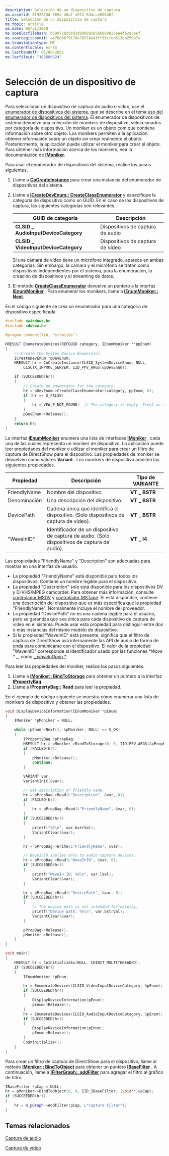 ```yaml
---
description: Selección de un dispositivo de captura
ms.assetid: 8f92873d-569a-48af-a913-6d4cce65640f
title: Selección de un dispositivo de captura
ms.topic: article
ms.date: 05/31/2018
ms.openlocfilehash: b599728c6bd2d98b89285b6008923aa4fb2a3aef
ms.sourcegitcommit: a47bd86f517de76374e4fff33cfeb613eb259a7e
ms.translationtype: MT
ms.contentlocale: es-ES
ms.lasthandoff: 01/06/2021
ms.locfileid: "105686324"
---
```

# <a name="selecting-a-capture-device"></a>Selección de un dispositivo de captura

Para seleccionar un dispositivo de captura de audio o vídeo, use el [enumerador de dispositivos del sistema](system-device-enumerator.md), que se describe en el tema [uso del enumerador de dispositivos del sistema](using-the-system-device-enumerator.md). El enumerador de dispositivos de sistema devuelve una colección de monikers de dispositivo, seleccionados por categoría de dispositivo. Un *moniker* es un objeto com que contiene información sobre otro objeto. Los monikers permiten a la aplicación obtener información sobre un objeto sin crear realmente el objeto. Posteriormente, la aplicación puede utilizar el moniker para crear el objeto. Para obtener más información acerca de los monikers, vea la documentación de [**IMoniker**](/windows/win32/api/objidl/nn-objidl-imoniker).

Para usar el enumerador de dispositivos del sistema, realice los pasos siguientes.

1.  Llame a [**CoCreateInstance**](/windows/win32/api/combaseapi/nf-combaseapi-cocreateinstance) para crear una instancia del enumerador de dispositivos del sistema.
2.  Llame a [**ICreateDevEnum:: CreateClassEnumerator**](/windows/desktop/api/Strmif/nf-strmif-icreatedevenum-createclassenumerator) y especifique la categoría de dispositivo como un GUID. En el caso de los dispositivos de captura, las siguientes categorías son relevantes. 

    | GUID de categoría                       | Descripción           |
    |-------------------------------------|-----------------------|
    | **CLSID \_ AudioInputDeviceCategory** | Dispositivos de captura de audio |
    | **CLSID \_ VideoInputDeviceCategory** | Dispositivos de captura de vídeo |

    

     

    Si una cámara de vídeo tiene un micrófono integrado, aparece en ambas categorías. Sin embargo, la cámara y el micrófono se tratan como dispositivos independientes por el sistema, para la enumeración, la creación de dispositivos y el streaming de datos.

3.  El método [**CreateClassEnumerator**](/windows/desktop/api/Strmif/nf-strmif-icreatedevenum-createclassenumerator) devuelve un puntero a la interfaz [**IEnumMoniker**](/windows/win32/api/objidl/nn-objidl-ienummoniker) . Para enumerar los monikers, llame a [**IEnumMoniker:: Next**](/windows/win32/api/objidl/nf-objidl-ienummoniker-next).

En el código siguiente se crea un enumerador para una categoría de dispositivo especificada.


```C++
#include <windows.h>
#include <dshow.h>

#pragma comment(lib, "strmiids")

HRESULT EnumerateDevices(REFGUID category, IEnumMoniker **ppEnum)
{
    // Create the System Device Enumerator.
    ICreateDevEnum *pDevEnum;
    HRESULT hr = CoCreateInstance(CLSID_SystemDeviceEnum, NULL,  
        CLSCTX_INPROC_SERVER, IID_PPV_ARGS(&pDevEnum));

    if (SUCCEEDED(hr))
    {
        // Create an enumerator for the category.
        hr = pDevEnum->CreateClassEnumerator(category, ppEnum, 0);
        if (hr == S_FALSE)
        {
            hr = VFW_E_NOT_FOUND;  // The category is empty. Treat as an error.
        }
        pDevEnum->Release();
    }
    return hr;
}
```



La interfaz [**IEnumMoniker**](/windows/win32/api/objidl/nn-objidl-ienummoniker) enumera una lista de interfaces [**IMoniker**](/windows/win32/api/objidl/nn-objidl-imoniker) , cada una de las cuales representa un moniker de dispositivo. La aplicación puede leer propiedades del moniker o utilizar el moniker para crear un filtro de captura de DirectShow para el dispositivo. Las propiedades de moniker se devuelven como valores **Variant** . Los monikers de dispositivo admiten las siguientes propiedades.



| Propiedad       | Descripción                                                               | Tipo de VARIANTE |
|----------------|---------------------------------------------------------------------------|--------------|
| FriendlyName | Nombre del dispositivo.                                                   | **VT \_ BSTR** |
| Denominación  | Una descripción del dispositivo.                                              | **VT \_ BSTR** |
| DevicePath   | Cadena única que identifica el dispositivo. (Solo dispositivos de captura de vídeo). | **VT \_ BSTR** |
| "WaveInID"     | Identificador de un dispositivo de captura de audio. (Solo dispositivos de captura de audio). | **VT \_ I4**   |



 

Las propiedades "FriendlyName" y "Description" son adecuadas para mostrar en una interfaz de usuario.

-   La propiedad "FriendlyName" está disponible para todos los dispositivos. Contiene un nombre legible para el dispositivo.
-   La propiedad "Description" solo está disponible para los dispositivos DV y D-VHS/MPEG camcorder. Para obtener más información, consulte [controlador MSDV](msdv-driver.md) y [controlador MSTape](mstape-driver.md). Si está disponible, contiene una descripción del dispositivo que es más específica que la propiedad "FriendlyName". Normalmente incluye el nombre del proveedor.
-   La propiedad "DevicePath" no es una cadena legible para el usuario, pero se garantiza que sea única para cada dispositivo de captura de vídeo en el sistema. Puede usar esta propiedad para distinguir entre dos o más instancias del mismo modelo de dispositivo.
-   Si la propiedad "WaveInID" está presente, significa que el filtro de captura de DirectShow usa internamente las API de audio de forma de [onda](../multimedia/waveform-audio.md) para comunicarse con el dispositivo. El valor de la propiedad "WaveInID" corresponde al identificador usado por las funciones **Wave \** _, como [_ *waveInOpen* *](/windows/win32/api/mmeapi/nf-mmeapi-waveinopen).

Para leer las propiedades del moniker, realice los pasos siguientes.

1.  Llame a [**IMoniker:: BindToStorage**](/windows/win32/api/objidl/nf-objidl-imoniker-bindtostorage) para obtener un puntero a la interfaz [**IPropertyBag**](../com/ipropertybag-and-ipersistpropertybag.md) .
2.  Llame a **IPropertyBag:: Read** para leer la propiedad.

En el ejemplo de código siguiente se muestra cómo enumerar una lista de monikers de dispositivo y obtener las propiedades.


```C++
void DisplayDeviceInformation(IEnumMoniker *pEnum)
{
    IMoniker *pMoniker = NULL;

    while (pEnum->Next(1, &pMoniker, NULL) == S_OK)
    {
        IPropertyBag *pPropBag;
        HRESULT hr = pMoniker->BindToStorage(0, 0, IID_PPV_ARGS(&pPropBag));
        if (FAILED(hr))
        {
            pMoniker->Release();
            continue;  
        } 

        VARIANT var;
        VariantInit(&var);

        // Get description or friendly name.
        hr = pPropBag->Read(L"Description", &var, 0);
        if (FAILED(hr))
        {
            hr = pPropBag->Read(L"FriendlyName", &var, 0);
        }
        if (SUCCEEDED(hr))
        {
            printf("%S\n", var.bstrVal);
            VariantClear(&var); 
        }

        hr = pPropBag->Write(L"FriendlyName", &var);

        // WaveInID applies only to audio capture devices.
        hr = pPropBag->Read(L"WaveInID", &var, 0);
        if (SUCCEEDED(hr))
        {
            printf("WaveIn ID: %d\n", var.lVal);
            VariantClear(&var); 
        }

        hr = pPropBag->Read(L"DevicePath", &var, 0);
        if (SUCCEEDED(hr))
        {
            // The device path is not intended for display.
            printf("Device path: %S\n", var.bstrVal);
            VariantClear(&var); 
        }

        pPropBag->Release();
        pMoniker->Release();
    }
}

void main()
{
    HRESULT hr = CoInitializeEx(NULL, COINIT_MULTITHREADED);
    if (SUCCEEDED(hr))
    {
        IEnumMoniker *pEnum;

        hr = EnumerateDevices(CLSID_VideoInputDeviceCategory, &pEnum);
        if (SUCCEEDED(hr))
        {
            DisplayDeviceInformation(pEnum);
            pEnum->Release();
        }
        hr = EnumerateDevices(CLSID_AudioInputDeviceCategory, &pEnum);
        if (SUCCEEDED(hr))
        {
            DisplayDeviceInformation(pEnum);
            pEnum->Release();
        }
        CoUninitialize();
    }
}
```



Para crear un filtro de captura de DirectShow para el dispositivo, llame al método [**IMoniker:: BindToObject**](/windows/win32/api/objidl/nf-objidl-imoniker-bindtoobject) para obtener un puntero [**IBaseFilter**](/windows/desktop/api/Strmif/nn-strmif-ibasefilter) . A continuación, llame a [**IFilterGraph:: addFilter**](/windows/desktop/api/Strmif/nf-strmif-ifiltergraph-addfilter) para agregar el filtro al gráfico de filtro:


```C++
IBaseFilter *pCap = NULL;
hr = pMoniker->BindToObject(0, 0, IID_IBaseFilter, (void**)&pCap);
if (SUCCEEDED(hr))
{
    hr = m_pGraph->AddFilter(pCap, L"Capture Filter");
}
```



## <a name="related-topics"></a>Temas relacionados

<dl> <dt>

[Captura de audio](audio-capture.md)
</dt> <dt>

[Captura de vídeo](video-capture.md)
</dt> </dl>

 

 
